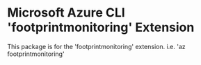 Microsoft Azure CLI 'footprintmonitoring' Extension
==========================================

This package is for the 'footprintmonitoring' extension.
i.e. 'az footprintmonitoring'
